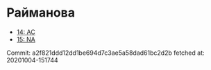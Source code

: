 # Райманова
- [14: AC](14.md)
- [15: NA](15.md)

Commit: a2f821ddd12dd1be694d7c3ae5a58dad61bc2d2b
 fetched at: 20201004-151744
